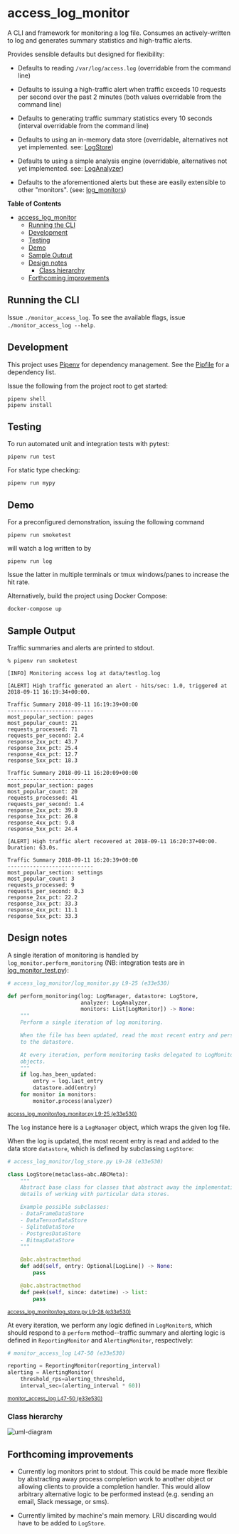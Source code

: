 access_log_monitor
==================

A CLI and framework for monitoring a log file. Consumes an actively-written to
log and generates summary statistics and high-traffic alerts.

Provides sensible defaults but designed for flexibility:

- Defaults to reading `/var/log/access.log` (overridable from the command line)

- Defaults to issuing a high-traffic alert when traffic exceeds 10 requests per
  second over the past 2 minutes (both values overridable from the command line)

- Defaults to generating traffic summary statistics every 10 seconds
  (interval overridable from the command line)

- Defaults to using an in-memory data store (overridable, alternatives not yet
  implemented. see: [LogStore](access_log_monitor/log_store.py))

- Defaults to using a simple analysis engine (overridable, alternatives not yet
  implemented. see: [LogAnalyzer](access_log_monitor/log_analyzer.py))

- Defaults to the aforementioned alerts but these are easily extensible to other
  "monitors". (see: [log_monitors](access_log_monitor/log_monitors))


<!-- markdown-toc start - Don't edit this section. Run M-x markdown-toc-refresh-toc -->
**Table of Contents**

- [access_log_monitor](#accesslogmonitor)
    - [Running the CLI](#running-the-cli)
    - [Development](#development)
    - [Testing](#testing)
    - [Demo](#demo)
    - [Sample Output](#sample-output)
    - [Design notes](#design-notes)
        - [Class hierarchy](#class-hierarchy)
    - [Forthcoming improvements](#forthcoming-improvements)

<!-- markdown-toc end -->

Running the CLI
---------------

Issue `./monitor_access_log`.
To see the available flags, issue `./monitor_access_log --help`.

Development
-----------

This project uses [Pipenv][pipenv] for dependency management. See the
[Pipfile](Pipfile) for a dependency list.

[pipenv]: https://pipenv.readthedocs.io/

Issue the following from the project root to get started:

```
pipenv shell
pipenv install
```

Testing
-------

To run automated unit and integration tests with pytest:

```
pipenv run test
```

For static type checking:

```
pipenv run mypy
```


Demo
----

For a preconfigured demonstration, issuing the following command

```
pipenv run smoketest
```

will watch a log written to by

```
pipenv run log
```

Issue the latter in multiple terminals or tmux windows/panes to increase the hit
rate.

Alternatively, build the project using Docker Compose:

```
docker-compose up
```

Sample Output
-------------

Traffic summaries and alerts are printed to stdout.

```
% pipenv run smoketest

[INFO] Monitoring access log at data/testlog.log

[ALERT] High traffic generated an alert - hits/sec: 1.0, triggered at 2018-09-11 16:19:34+00:00.

Traffic Summary 2018-09-11 16:19:39+00:00
---------------------------
most_popular_section: pages
most_popular_count: 21
requests_processed: 71
requests_per_second: 2.4
response_2xx_pct: 43.7
response_3xx_pct: 25.4
response_4xx_pct: 12.7
response_5xx_pct: 18.3

Traffic Summary 2018-09-11 16:20:09+00:00
---------------------------
most_popular_section: pages
most_popular_count: 20
requests_processed: 41
requests_per_second: 1.4
response_2xx_pct: 39.0
response_3xx_pct: 26.8
response_4xx_pct: 9.8
response_5xx_pct: 24.4

[ALERT] High traffic alert recovered at 2018-09-11 16:20:37+00:00. Duration: 63.0s.

Traffic Summary 2018-09-11 16:20:39+00:00
---------------------------
most_popular_section: settings
most_popular_count: 3
requests_processed: 9
requests_per_second: 0.3
response_2xx_pct: 22.2
response_3xx_pct: 33.3
response_4xx_pct: 11.1
response_5xx_pct: 33.3
```

Design notes
------------

A single iteration of monitoring is handled by `log_monitor.perform_monitoring`
(NB: integration tests are in [log_monitor_test.py](access_log_monitor/log_monitor_test.py)):

```python
# access_log_monitor/log_monitor.py L9-25 (e33e530)

def perform_monitoring(log: LogManager, datastore: LogStore,
                       analyzer: LogAnalyzer,
                       monitors: List[LogMonitor]) -> None:
    """
    Perform a single iteration of log monitoring.

    When the file has been updated, read the most recent entry and persist it
    to the datastore.

    At every iteration, perform monitoring tasks delegated to LogMonitor
    objects.
    """
    if log.has_been_updated:
        entry = log.last_entry
        datastore.add(entry)
    for monitor in monitors:
        monitor.process(analyzer)
```
<sup>
  <a href="https://github.com/jmromer/datadog/blob/e33e530/access_log_monitor/log_monitor.py#L9-L25">
    access_log_monitor/log_monitor.py L9-25 (e33e530)
  </a>
</sup>
<p></p>

The `log` instance here is a `LogManager` object, which wraps the given log
file.

When the log is updated, the most recent entry is read and added to the
data store `datastore`, which is defined by subclassing `LogStore`:

```python
# access_log_monitor/log_store.py L9-28 (e33e530)

class LogStore(metaclass=abc.ABCMeta):
    """
    Abstract base class for classes that abstract away the implementation
    details of working with particular data stores.

    Example possible subclasses:
    - DataFrameDataStore
    - DataTensorDataStore
    - SqliteDataStore
    - PostgresDataStore
    - BitmapDataStore
    """

    @abc.abstractmethod
    def add(self, entry: Optional[LogLine]) -> None:
        pass

    @abc.abstractmethod
    def peek(self, since: datetime) -> list:
        pass
```
<sup>
  <a href="https://github.com/jmromer/datadog/blob/e33e530/access_log_monitor/log_store.py#L9-L28">
    access_log_monitor/log_store.py L9-28 (e33e530)
  </a>
</sup>
<p></p>

At every iteration, we perform any logic defined in `LogMonitor`s, which should
respond to a `perform` method--traffic summary and alerting logic is defined in
`ReportingMonitor` and `AlertingMonitor`, respectively:

```python
# monitor_access_log L47-50 (e33e530)

reporting = ReportingMonitor(reporting_interval)
alerting = AlertingMonitor(
    threshold_rps=alerting_threshold,
    interval_sec=(alerting_interval * 60))
```
<sup>
  <a href="https://github.com/jmromer/datadog/blob/e33e530/monitor_access_log#L47-L50">
    monitor_access_log L47-50 (e33e530)
  </a>
</sup>
<p></p>

### Class hierarchy

![uml-diagram](images/classes.png)


Forthcoming improvements
-------------------------

- Currently log monitors print to stdout. This could be made more flexible by
  abstracting away process completion work to another object or allowing clients
  to provide a completion handler. This would allow arbitrary alternative logic
  to be performed instead (e.g. sending an email, Slack message, or sms).

- Currently limited by machine's main memory. LRU discarding would have to be
  added to `LogStore`.
